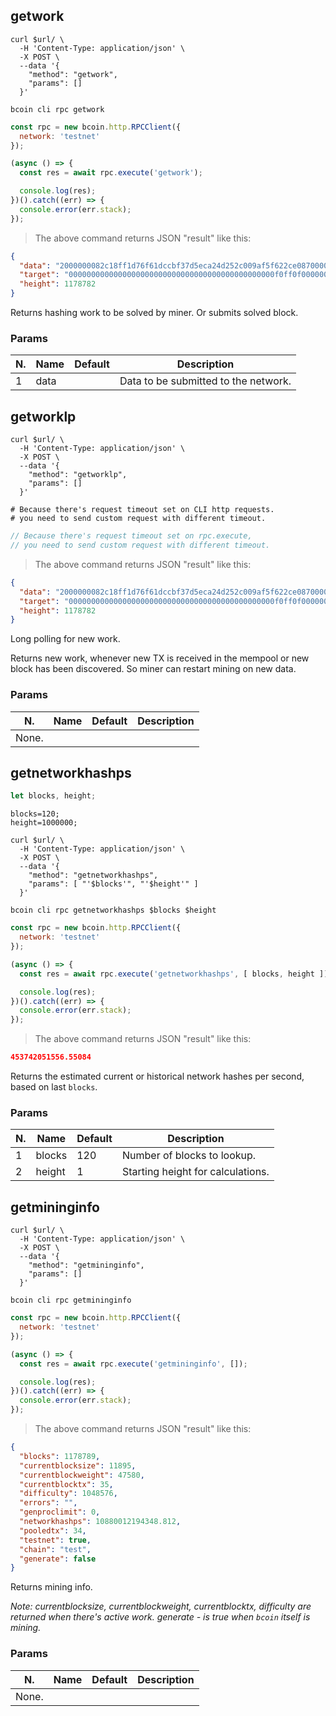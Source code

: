 ## getwork

```shell--curl
curl $url/ \
  -H 'Content-Type: application/json' \
  -X POST \
  --data '{
    "method": "getwork",
    "params": []
  }'
```

```shell--cli
bcoin cli rpc getwork
```

```javascript
const rpc = new bcoin.http.RPCClient({
  network: 'testnet'
});

(async () => {
  const res = await rpc.execute('getwork');

  console.log(res);
})().catch((err) => {
  console.error(err.stack);
});
```

> The above command returns JSON "result" like this:

```json
{
  "data": "2000000082c18ff1d76f61dccbf37d5eca24d252c009af5f622ce08700000580000000009f447a03a1df9ae8f1ee24f0cf5ab69f1b321071f0e57344f2c61b922c12b8335994bdb51a0ffff000000000000000800000000000000000000000000000000000000000000000000000000000000000000000000000000080020000",
  "target": "0000000000000000000000000000000000000000000000f0ff0f000000000000",
  "height": 1178782
}
```

Returns hashing work to be solved by miner.
Or submits solved block.

### Params
N. | Name | Default |  Description
--------- | --------- | --------- | -----------
1 | data | | Data to be submitted to the network.

## getworklp

```shell--curl
curl $url/ \
  -H 'Content-Type: application/json' \
  -X POST \
  --data '{
    "method": "getworklp",
    "params": []
  }'
```

```shell--cli
# Because there's request timeout set on CLI http requests.
# you need to send custom request with different timeout.
```

```javascript
// Because there's request timeout set on rpc.execute,
// you need to send custom request with different timeout.
```

> The above command returns JSON "result" like this:

```json
{
  "data": "2000000082c18ff1d76f61dccbf37d5eca24d252c009af5f622ce08700000580000000009f447a03a1df9ae8f1ee24f0cf5ab69f1b321071f0e57344f2c61b922c12b8335994bdb51a0ffff000000000000000800000000000000000000000000000000000000000000000000000000000000000000000000000000080020000",
  "target": "0000000000000000000000000000000000000000000000f0ff0f000000000000",
  "height": 1178782
}
```

Long polling for new work.

Returns new work, whenever new TX is received in the mempool or
new block has been discovered. So miner can restart mining on new data.

### Params
N. | Name | Default |  Description
--------- | --------- | --------- | -----------
None. |

## getnetworkhashps

```javascript
let blocks, height;
```

```shell--vars
blocks=120;
height=1000000;
```

```shell--curl
curl $url/ \
  -H 'Content-Type: application/json' \
  -X POST \
  --data '{
    "method": "getnetworkhashps",
    "params": [ "'$blocks'", "'$height'" ]
  }'
```

```shell--cli
bcoin cli rpc getnetworkhashps $blocks $height
```

```javascript
const rpc = new bcoin.http.RPCClient({
  network: 'testnet'
});

(async () => {
  const res = await rpc.execute('getnetworkhashps', [ blocks, height ]);

  console.log(res);
})().catch((err) => {
  console.error(err.stack);
});
```

> The above command returns JSON "result" like this:

```json
453742051556.55084
```

Returns the estimated current or historical network hashes per second, based on last `blocks`.

### Params
N. | Name | Default |  Description
--------- | --------- | --------- | -----------
1 | blocks | 120 | Number of blocks to lookup.
2 | height | 1 | Starting height for calculations.



## getmininginfo

```shell--curl
curl $url/ \
  -H 'Content-Type: application/json' \
  -X POST \
  --data '{
    "method": "getmininginfo",
    "params": []
  }'
```

```shell--cli
bcoin cli rpc getmininginfo
```

```javascript
const rpc = new bcoin.http.RPCClient({
  network: 'testnet'
});

(async () => {
  const res = await rpc.execute('getmininginfo', []);

  console.log(res);
})().catch((err) => {
  console.error(err.stack);
});
```

> The above command returns JSON "result" like this:

```json
{
  "blocks": 1178789,
  "currentblocksize": 11895,
  "currentblockweight": 47580,
  "currentblocktx": 35,
  "difficulty": 1048576,
  "errors": "",
  "genproclimit": 0,
  "networkhashps": 10880012194348.812,
  "pooledtx": 34,
  "testnet": true,
  "chain": "test",
  "generate": false
}

```

Returns mining info.

*Note: currentblocksize, currentblockweight, currentblocktx, difficulty are returned when there's active work.*
*generate - is true when `bcoin` itself is mining.*

### Params
N. | Name | Default |  Description
--------- | --------- | --------- | -----------
None. |
